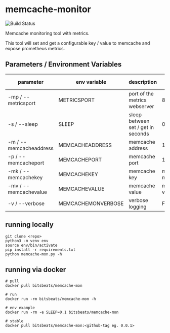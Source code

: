 # memcache-monitor

![Build Status](https://img.shields.io/docker/cloud/build/bitsbeats/memcache-mon)

Memcache monitoring tool with metrics.

This tool will set and get a configurable key / value to memcache and expose prometheus metrics.

## Parameters / Environment Variables

| parameter | env variable | description  | default value |
|---|---|---|---|
| -mp / --metricsport    | METRICSPORT     | port of the metrics webserver         | 8000      |
| -s / --sleep           | SLEEP           | sleep between set / get in seconds    | 0.5       |
| -m / --memcacheaddress | MEMCACHEADDRESS | memcache address                      | 127.0.0.1 |
| -p / --memcacheport    | MEMCACHEPORT    | memcache port                         | 11211 |
| -mk / --memcachekey    | MEMCACHEKEY     | memcache key                          | memcache-mon |
| -mv / --memcachevalue  | MEMCACHEVALUE   | memcache value                        | memcache-val |
| -v / --verbose         | MEMCACHEMONVERBOSE | verbose logging                    | False |

## running locally

```
git clone <repo>
python3 -m venv env
source env/bin/activate
pip install -r requirements.txt
python memcache-mon.py -h
```

## running via docker

```
# pull
docker pull bitsbeats/memcache-mon

# run
docker run -rm bitsbeats/memcache-mon -h

# env example
docker run -rm -e SLEEP=0.1 bitsbeats/memcache-mon

# stable
docker pull bitsbeats/memcache-mon:<github-tag eg. 0.0.1>
```
